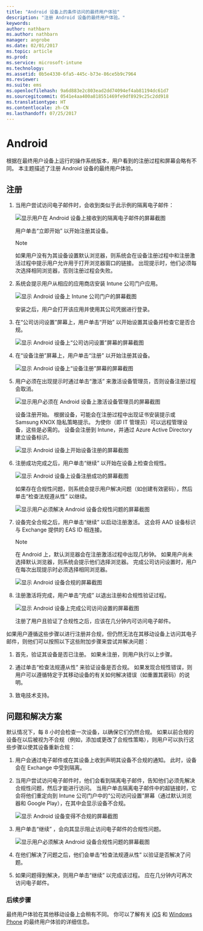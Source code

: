 ```yaml
---
title: "Android 设备上的条件访问的最终用户体验"
description: "注册 Android 设备的最终用户体验。"
keywords: 
author: nathbarn
ms.author: nathbarn
manager: angrobe
ms.date: 02/01/2017
ms.topic: article
ms.prod: 
ms.service: microsoft-intune
ms.technology: 
ms.assetid: 0b5e4330-6fa5-445c-b73e-86ce5b9c7964
ms.reviewer: 
ms.suite: ems
ms.openlocfilehash: 9a6d883e2c803ead2dd74094ef4ab81194dc61d7
ms.sourcegitcommit: 0541e4aa400a818551469fe9df8929c25c2dd918
ms.translationtype: HT
ms.contentlocale: zh-CN
ms.lasthandoff: 07/25/2017
---
```

# <a name="android"></a>Android

根据在最终用户设备上运行的操作系统版本，用户看到的注册过程和屏幕会略有不同。 本主题描述了注册 Android 设备的最终用户体验。

## <a name="enrolling"></a>注册

1.  当用户尝试访问电子邮件时，会收到类似于此示例的隔离电子邮件：

    ![显示用户在 Android 设备上接收到的隔离电子邮件的屏幕截图](./media/ProtectEmail/EUX-Android-quarantine-Email.png)

    用户单击“立即开始”  以开始注册其设备。

    > [!NOTE]
    > 如果用户没有为其设备设置默认浏览器，则系统会在设备注册过程中和注册激活过程中提示用户允许用于打开浏览器窗口的链接。 出现提示时，他们必须每次选择相同浏览器，否则注册过程会失败。

2.  系统会提示用户从相应的应用商店安装 Intune 公司门户应用。

    ![显示 Android 设备上 Intune 公司门户的屏幕截图](./media/ProtectEmail/EUX-Android-Portal.png)

    安装之后，用户会打开该应用并使用其公司凭据进行登录。

3.  在“公司访问设置”屏幕上，用户单击“开始”  以开始设置其设备并检查它是否合规。

    ![显示 Android 设备上“公司访问设置”屏幕的屏幕截图](./media/ProtectEmail/EUX-Android-company-Access-Setup.PNG)

4.  在“设备注册”屏幕上，用户单击“注册”  以开始注册其设备。

    ![显示 Android 设备上“设备注册”屏幕的屏幕截图](./media/ProtectEmail/EUX-Android-device-Enroll.png)

5.  用户必须在出现提示时通过单击“激活”  来激活设备管理员，否则设备注册过程会取消。

    ![显示用户必须在 Android 设备上激活设备管理员的屏幕截图](./media/ProtectEmail/EUX-Android-activate-DeviceAdmin.PNG)

    设备注册开始。 根据设备，可能会在注册过程中出现证书安装提示或 Samsung KNOX 隐私策略提示。 为使你（即 IT 管理员）可以远程管理设备，这些是必需的。 设备会注册到 Intune，并通过 Azure Active Directory 建立设备标识。

    ![显示 Android 设备上开始设备注册的屏幕截图](./media/ProtectEmail/EUX-Android-enrolling-Device.png)

6.  注册成功完成之后，用户单击“继续”  以开始在设备上检查合规性。

    ![显示 Android 设备上设备注册成功的屏幕截图](./media/ProtectEmail/EUX-Android-enroll-Success.png)

    如果存在合规性问题，则系统会提示用户解决问题（如创建有效密码），然后单击“检查法规遵从性”  以继续。

    ![显示用户必须解决 Android 设备合规性问题的屏幕截图](./media/ProtectEmail/EUX-Android-resolve-Compliance-Issues.png)

7.  设备完全合规之后，用户单击“继续”  以启动注册激活。 这会将 AAD 设备标识与 Exchange 提供的 EAS ID 相连接。

    > [!NOTE]
    > 在 Android 上，默认浏览器会在注册激活过程中出现几秒钟。 如果用户尚未选择默认浏览器，则系统会提示他们选择浏览器。 完成公司访问设置时，用户在每次出现提示时必须选择相同浏览器。

    ![显示 Android 设备合规的屏幕截图](./media/ProtectEmail/EUX-Android-compliance-Successful.PNG)

8.  注册激活将完成，用户单击“完成”  以退出注册和合规性验证过程。

    ![显示 Android 设备上完成公司访问设置的屏幕截图](./media/ProtectEmail/EUX-Android-all-Successful2.PNG)

    注册了用户且验证了合规性之后，应该在几分钟内可访问电子邮件。

如果用户遵循这些步骤以进行注册并合规，但仍然无法在其移动设备上访问其电子邮件，则他们可以按照以下这些附加步骤来尝试并解决问题：

1.  首先，验证其设备是否已注册。 如果未注册，则用户执行以上步骤。

2.  通过单击“检查法规遵从性” 来验证设备是否合规。 如果发现合规性错误，则用户可以遵循特定于其移动设备的有关如何解决错误（如重置其密码）的说明。

3.  致电技术支持。

## <a name="issues-and-solutions"></a>问题和解决方案
默认情况下，每 8 小时会检查一次设备，以确保它们仍然合规。 如果以前合规的设备在以后被视为不合规（例如，添加或更改了合规性策略），则用户可以执行这些步骤以使其设备重新合规：

1.  用户会通过电子邮件或在其设备上收到声明其设备不合规的通知。 此时，设备会在 Exchange 中受到隔离。

2.  当用户尝试访问电子邮件时，他们会看到隔离电子邮件，告知他们必须先解决合规性问题，然后才能进行访问。 当用户单击隔离电子邮件中的超链接时，它会将他们重定向到 Intune 公司门户中的“公司访问设置”屏幕（通过默认浏览器和 Google Play），在其中会显示设备不合规。

    ![显示 Android 设备变得不合规的屏幕截图](./media/ProtectEmail/EUX-Android-outOfCompliance.png)

3.  用户单击“继续”  ，会向其显示阻止访问电子邮件的合规性问题。

    ![显示用户必须解决 Android 设备合规性问题的屏幕截图](./media/ProtectEmail/EUX-Android-resolve-Compliance-Issues.png)

4.  在他们解决了问题之后，他们会单击“检查法规遵从性”  以验证是否解决了问题。

5.  如果问题得到解决，则用户单击“继续”  以完成该过程。 应在几分钟内可再次访问电子邮件。

### <a name="where-to-go-from-here"></a>后续步骤
最终用户体验在其他移动设备上会稍有不同。 你可以了解有关 [iOS](end-user-experience-conditional-access-ios.md) 和 [Windows Phone](end-user-experience-conditional-access-winphone.md) 的最终用户体验的详细信息。
